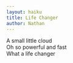 ```yaml
---
layout: haiku
title: Life Changer
author: Nathan
---
```


A small little cloud<br>
Oh so powerful and fast<br>
What a life changer<br>